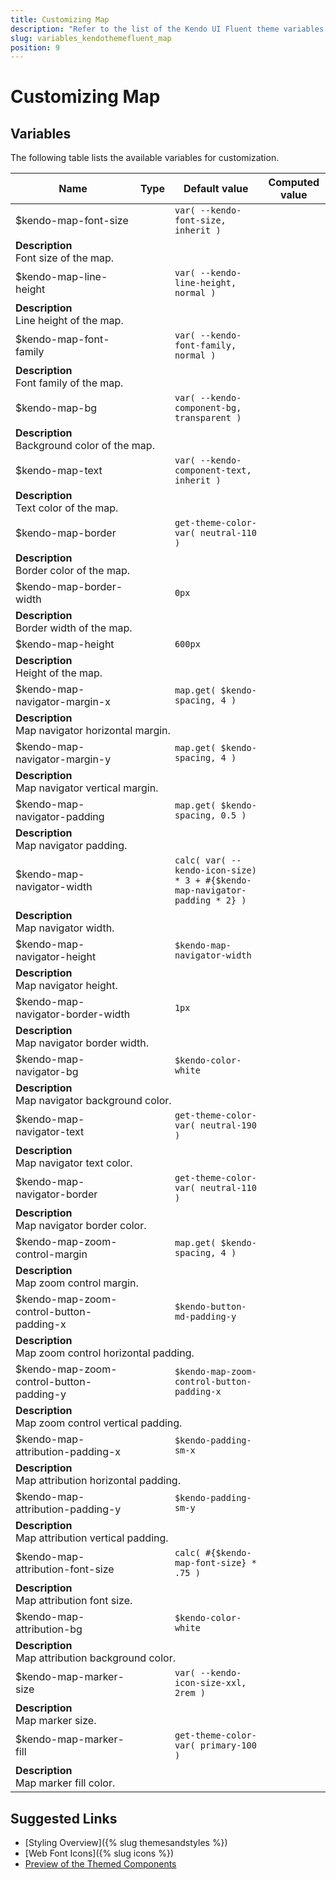 ```yaml
---
title: Customizing Map
description: "Refer to the list of the Kendo UI Fluent theme variables available for customization."
slug: variables_kendothemefluent_map
position: 9
---
```


# Customizing Map

## Variables

The following table lists the available variables for customization.

<table class="theme-variables">
    <colgroup>
    <col style="width: 200px; white-space:nowrap;" />
    <col />
    <col />
    <col />
</colgroup>
<thead>
    <tr>
        <th>Name</th>
        <th>Type</th>
        <th>Default value</th>
        <th>Computed value</th>
    </tr>
</thead>
<tbody>
        <tr>
    <td>$kendo-map-font-size</td>
    <td></td>
    <td><code>var( --kendo-font-size, inherit )</code></td>
    <td></td>
</tr>
<tr>
    <td colspan="4" class="theme-variables-description-container"><div><b>Description</b><div class="theme-variables-description">Font size of the map.</div></div>
    </td>
</tr>
<tr>
    <td>$kendo-map-line-height</td>
    <td></td>
    <td><code>var( --kendo-line-height, normal )</code></td>
    <td></td>
</tr>
<tr>
    <td colspan="4" class="theme-variables-description-container"><div><b>Description</b><div class="theme-variables-description">Line height of the map.</div></div>
    </td>
</tr>
<tr>
    <td>$kendo-map-font-family</td>
    <td></td>
    <td><code>var( --kendo-font-family, normal )</code></td>
    <td></td>
</tr>
<tr>
    <td colspan="4" class="theme-variables-description-container"><div><b>Description</b><div class="theme-variables-description">Font family of the map.</div></div>
    </td>
</tr>
<tr>
    <td>$kendo-map-bg</td>
    <td></td>
    <td><code>var( --kendo-component-bg, transparent )</code></td>
    <td></td>
</tr>
<tr>
    <td colspan="4" class="theme-variables-description-container"><div><b>Description</b><div class="theme-variables-description">Background color of the map.</div></div>
    </td>
</tr>
<tr>
    <td>$kendo-map-text</td>
    <td></td>
    <td><code>var( --kendo-component-text, inherit )</code></td>
    <td></td>
</tr>
<tr>
    <td colspan="4" class="theme-variables-description-container"><div><b>Description</b><div class="theme-variables-description">Text color of the map.</div></div>
    </td>
</tr>
<tr>
    <td>$kendo-map-border</td>
    <td></td>
    <td><code>get-theme-color-var( neutral-110 )</code></td>
    <td></td>
</tr>
<tr>
    <td colspan="4" class="theme-variables-description-container"><div><b>Description</b><div class="theme-variables-description">Border color of the map.</div></div>
    </td>
</tr>
<tr>
    <td>$kendo-map-border-width</td>
    <td></td>
    <td><code>0px</code></td>
    <td></td>
</tr>
<tr>
    <td colspan="4" class="theme-variables-description-container"><div><b>Description</b><div class="theme-variables-description">Border width of the map.</div></div>
    </td>
</tr>
<tr>
    <td>$kendo-map-height</td>
    <td></td>
    <td><code>600px</code></td>
    <td></td>
</tr>
<tr>
    <td colspan="4" class="theme-variables-description-container"><div><b>Description</b><div class="theme-variables-description">Height of the map.</div></div>
    </td>
</tr>
<tr>
    <td>$kendo-map-navigator-margin-x</td>
    <td></td>
    <td><code>map.get( $kendo-spacing, 4 )</code></td>
    <td></td>
</tr>
<tr>
    <td colspan="4" class="theme-variables-description-container"><div><b>Description</b><div class="theme-variables-description">Map navigator horizontal margin.</div></div>
    </td>
</tr>
<tr>
    <td>$kendo-map-navigator-margin-y</td>
    <td></td>
    <td><code>map.get( $kendo-spacing, 4 )</code></td>
    <td></td>
</tr>
<tr>
    <td colspan="4" class="theme-variables-description-container"><div><b>Description</b><div class="theme-variables-description">Map navigator vertical margin.</div></div>
    </td>
</tr>
<tr>
    <td>$kendo-map-navigator-padding</td>
    <td></td>
    <td><code>map.get( $kendo-spacing, 0.5 )</code></td>
    <td></td>
</tr>
<tr>
    <td colspan="4" class="theme-variables-description-container"><div><b>Description</b><div class="theme-variables-description">Map navigator padding.</div></div>
    </td>
</tr>
<tr>
    <td>$kendo-map-navigator-width</td>
    <td></td>
    <td><code>calc( var( --kendo-icon-size) * 3 + #{$kendo-map-navigator-padding * 2} )</code></td>
    <td></td>
</tr>
<tr>
    <td colspan="4" class="theme-variables-description-container"><div><b>Description</b><div class="theme-variables-description">Map navigator width.</div></div>
    </td>
</tr>
<tr>
    <td>$kendo-map-navigator-height</td>
    <td></td>
    <td><code>$kendo-map-navigator-width</code></td>
    <td></td>
</tr>
<tr>
    <td colspan="4" class="theme-variables-description-container"><div><b>Description</b><div class="theme-variables-description">Map navigator height.</div></div>
    </td>
</tr>
<tr>
    <td>$kendo-map-navigator-border-width</td>
    <td></td>
    <td><code>1px</code></td>
    <td></td>
</tr>
<tr>
    <td colspan="4" class="theme-variables-description-container"><div><b>Description</b><div class="theme-variables-description">Map navigator border width.</div></div>
    </td>
</tr>
<tr>
    <td>$kendo-map-navigator-bg</td>
    <td></td>
    <td><code>$kendo-color-white</code></td>
    <td></td>
</tr>
<tr>
    <td colspan="4" class="theme-variables-description-container"><div><b>Description</b><div class="theme-variables-description">Map navigator background color.</div></div>
    </td>
</tr>
<tr>
    <td>$kendo-map-navigator-text</td>
    <td></td>
    <td><code>get-theme-color-var( neutral-190 )</code></td>
    <td></td>
</tr>
<tr>
    <td colspan="4" class="theme-variables-description-container"><div><b>Description</b><div class="theme-variables-description">Map navigator text color.</div></div>
    </td>
</tr>
<tr>
    <td>$kendo-map-navigator-border</td>
    <td></td>
    <td><code>get-theme-color-var( neutral-110 )</code></td>
    <td></td>
</tr>
<tr>
    <td colspan="4" class="theme-variables-description-container"><div><b>Description</b><div class="theme-variables-description">Map navigator border color.</div></div>
    </td>
</tr>
<tr>
    <td>$kendo-map-zoom-control-margin</td>
    <td></td>
    <td><code>map.get( $kendo-spacing, 4 )</code></td>
    <td></td>
</tr>
<tr>
    <td colspan="4" class="theme-variables-description-container"><div><b>Description</b><div class="theme-variables-description">Map zoom control margin.</div></div>
    </td>
</tr>
<tr>
    <td>$kendo-map-zoom-control-button-padding-x</td>
    <td></td>
    <td><code>$kendo-button-md-padding-y</code></td>
    <td></td>
</tr>
<tr>
    <td colspan="4" class="theme-variables-description-container"><div><b>Description</b><div class="theme-variables-description">Map zoom control horizontal padding.</div></div>
    </td>
</tr>
<tr>
    <td>$kendo-map-zoom-control-button-padding-y</td>
    <td></td>
    <td><code>$kendo-map-zoom-control-button-padding-x</code></td>
    <td></td>
</tr>
<tr>
    <td colspan="4" class="theme-variables-description-container"><div><b>Description</b><div class="theme-variables-description">Map zoom control vertical padding.</div></div>
    </td>
</tr>
<tr>
    <td>$kendo-map-attribution-padding-x</td>
    <td></td>
    <td><code>$kendo-padding-sm-x</code></td>
    <td></td>
</tr>
<tr>
    <td colspan="4" class="theme-variables-description-container"><div><b>Description</b><div class="theme-variables-description">Map attribution horizontal padding.</div></div>
    </td>
</tr>
<tr>
    <td>$kendo-map-attribution-padding-y</td>
    <td></td>
    <td><code>$kendo-padding-sm-y</code></td>
    <td></td>
</tr>
<tr>
    <td colspan="4" class="theme-variables-description-container"><div><b>Description</b><div class="theme-variables-description">Map attribution vertical padding.</div></div>
    </td>
</tr>
<tr>
    <td>$kendo-map-attribution-font-size</td>
    <td></td>
    <td><code>calc( #{$kendo-map-font-size} * .75 )</code></td>
    <td></td>
</tr>
<tr>
    <td colspan="4" class="theme-variables-description-container"><div><b>Description</b><div class="theme-variables-description">Map attribution font size.</div></div>
    </td>
</tr>
<tr>
    <td>$kendo-map-attribution-bg</td>
    <td></td>
    <td><code>$kendo-color-white</code></td>
    <td></td>
</tr>
<tr>
    <td colspan="4" class="theme-variables-description-container"><div><b>Description</b><div class="theme-variables-description">Map attribution background color.</div></div>
    </td>
</tr>
<tr>
    <td>$kendo-map-marker-size</td>
    <td></td>
    <td><code>var( --kendo-icon-size-xxl, 2rem )</code></td>
    <td></td>
</tr>
<tr>
    <td colspan="4" class="theme-variables-description-container"><div><b>Description</b><div class="theme-variables-description">Map marker size.</div></div>
    </td>
</tr>
<tr>
    <td>$kendo-map-marker-fill</td>
    <td></td>
    <td><code>get-theme-color-var( primary-100 )</code></td>
    <td></td>
</tr>
<tr>
    <td colspan="4" class="theme-variables-description-container"><div><b>Description</b><div class="theme-variables-description">Map marker fill color.</div></div>
    </td>
</tr>
</tbody>
</table>

## Suggested Links

* [Styling Overview]({% slug themesandstyles %})
* [Web Font Icons]({% slug icons %})
* [Preview of the Themed Components](../)

